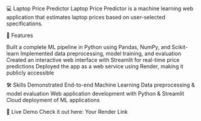 💻 Laptop Price Predictor
Laptop Price Predictor is a machine learning web application that estimates laptop prices based on user-selected specifications.

🚀 Features

Built a complete ML pipeline in Python using Pandas, NumPy, and Scikit-learn
Implemented data preprocessing, model training, and evaluation
Created an interactive web interface with Streamlit for real-time price predictions
Deployed the app as a web service using Render, making it publicly accessible

🛠 Skills Demonstrated
End-to-end Machine Learning
Data preprocessing & model evaluation
Web application development with Python & Streamlit
Cloud deployment of ML applications

🔗 Live Demo
Check it out here: Your Render Link
